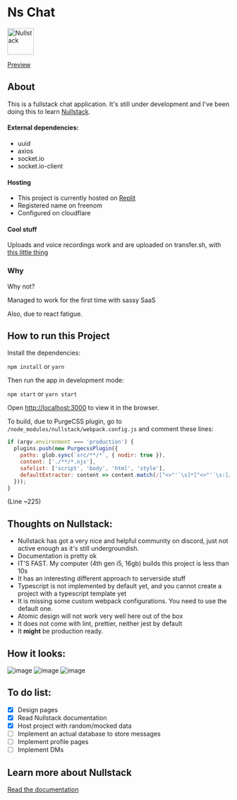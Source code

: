 # Ns Chat

<img src='https://raw.githubusercontent.com/nullstack/nullstack/master/nullstack.png' height='60' alt='Nullstack' />

[Preview](https://nschat.ml/)

## About

This is a fullstack chat application. It's still under development and I've been doing this to learn [Nullstack](https://nullstack.app).

#### External dependencies:
  - uuid
  - axios
  - socket.io
  - socket.io-client

#### Hosting
  - This project is currently hosted on [Replit](https://replit.com)
  - Registered name on freenom
  - Configured on cloudflare


#### Cool stuff

Uploads and voice recordings work and are uploaded on transfer.sh, with [this little thing](https://github.com/mococa/transfer-upload)

### Why

Why not?

Managed to work for the first time with sassy SaaS

Also, due to react fatigue.

## How to run this Project

Install the dependencies:

`npm install` or `yarn`

Then run the app in development mode:

`npm start` or `yarn start`

Open [http://localhost:3000](http://localhost:3000) to view it in the browser.


To build, due to PurgeCSS plugin, go to `/node_modules/nullstack/webpack.config.js` and comment these lines:

```js
if (argv.environment === 'production') {
  plugins.push(new PurgecssPlugin({
    paths: glob.sync(`src/**/*`, { nodir: true }),
    content: ['./**/*.njs'],
    safelist: ['script', 'body', 'html', 'style'],
    defaultExtractor: content => content.match(/[^<>"'`\s]*[^<>"'`\s:]/g) || [],
  }));
}
```

(Line ~225)


## Thoughts on Nullstack:
  - Nullstack has got a very nice and helpful community on discord, just not active enough as it's still undergroundish.
  - Documentation is pretty ok
  - IT'S FAST. My computer (4th gen i5, 16gb) builds this project is less than 10s
  - It has an interesting different approach to serverside stuff
  - Typescript is not implemented by default yet, and you cannot create a project with a typescript template yet
  - It is missing some custom webpack configurations. You need to use the default one.
  - Atomic design will not work very well here out of the box
  - It does not come with lint, prettier, neither jest by default
  - It **might** be production ready.

## How it looks:

![image](https://user-images.githubusercontent.com/13316723/159837006-e282bb13-2bad-42cf-a808-c304dafdabf9.png)
![image](https://user-images.githubusercontent.com/13316723/159837035-c8dbc7e6-4cc4-41ef-9b5d-2d0d090257ea.png)
![image](https://user-images.githubusercontent.com/13316723/159837085-1a8849fb-2830-40d0-8198-1b556d36ce00.png)

## To do list:
  - [x] Design pages
  - [x] Read Nullstack documentation 
  - [x] Host project with random/mocked data
  - [ ] Implement an actual database to store messages
  - [ ] Implement profile pages
  - [ ] Implement DMs

## Learn more about Nullstack

[Read the documentation](https://nullstack.app/documentation)

